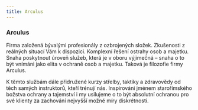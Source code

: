 ```yaml
---
title: Arculus
---
```

### Arculus


Firma založená bývalými profesionály z ozbrojených složek. Zkušenosti z reálných situací Vám k dispozici. Komplexní řešení ostrahy osob a majetku. Snaha poskytnout úroveň služeb, která je v oboru výjimečná – snaha o to být vnímáni jako elita v ochraně osob a majetku. Taková je filozofie firmy Arculus.


K těmto službám dále přidružené kurzy střelby, taktiky a zdravovědy od těch samých instruktorů, kteří trénují nás. Inspirováni jménem starořímského božstva ochrany a tajemství i my usilujeme o to být absolutní ochranou pro své klienty za zachování nejvyšší možné míry diskrétnosti.
